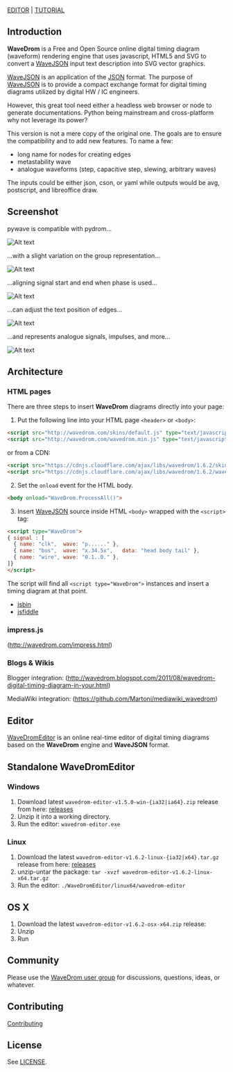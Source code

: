 
[EDITOR](http://wavedrom.com/editor.html) | [TUTORIAL](http://wavedrom.com/tutorial.html)

## Introduction

**WaveDrom** is a Free and Open Source online digital timing diagram (waveform) rendering engine that uses javascript, HTML5 and SVG to convert a [WaveJSON](https://github.com/drom/wavedrom/wiki/WaveJSON) input text description into SVG vector graphics.

[WaveJSON](https://github.com/drom/wavedrom/wiki/WaveJSON) is an application of the [JSON](http://json.org/) format. The purpose of [WaveJSON](https://github.com/drom/wavedrom/wiki/WaveJSON) is to provide a compact exchange format for digital timing diagrams utilized by digital HW / IC engineers.

However, this great tool need either a headless web browser or node to generate documentations. Python being mainstream and cross-platform why not leverage its power?

This version is not a mere copy of the original one. The goals are to ensure the compatibility and to add new features. To name a few:
- long name for nodes for creating edges
- metastability wave
- analogue waveforms (step, capacitive step, slewing, arbitrary waves)

The inputs could be either json, cson, or yaml while outputs would be avg, postscript, and libreoffice draw.

## Screenshot
pywave is compatible with pydrom...

![Alt text](https://raw.githubusercontent.com/LudwigCRON/pywave/master//test/output/wavedrom_step4.svg "screenshot")

...with a slight variation on the group representation...

![Alt text](https://raw.githubusercontent.com/LudwigCRON/pywave/master//test/output/wavedrom_step5.svg "screenshot")

...aligning signal start and end when phase is used...

![Alt text](https://raw.githubusercontent.com/LudwigCRON/pywave/master//test/output/wavedrom_step6.svg "screenshot")

...can adjust the text position of edges...

![Alt text](https://raw.githubusercontent.com/LudwigCRON/pywave/master//test/output/wavedrom_step7.svg "screenshot")

...and represents analogue signals, impulses, and more...

![Alt text](https://raw.githubusercontent.com/LudwigCRON/pywave/master/test/output/wavedrom_step10.svg "screenshot")

## Architecture

### HTML pages

There are three steps to insert **WaveDrom** diagrams directly into your page:

1) Put the following line into your HTML page ```<header>``` or ```<body>```:

```html
<script src="http://wavedrom.com/skins/default.js" type="text/javascript"></script>
<script src="http://wavedrom.com/wavedrom.min.js" type="text/javascript"></script>
```
or from a CDN:

```html
<script src="https://cdnjs.cloudflare.com/ajax/libs/wavedrom/1.6.2/skins/default.js" type="text/javascript"></script>
<script src="https://cdnjs.cloudflare.com/ajax/libs/wavedrom/1.6.2/wavedrom.min.js" type="text/javascript"></script>
```

2) Set the ``onload`` event for the HTML body.

```html
<body onload="WaveDrom.ProcessAll()">
```

3) Insert [WaveJSON](https://github.com/drom/wavedrom/wiki/WaveJSON) source inside HTML ``<body>`` wrapped with the ``<script>`` tag:

```html
<script type="WaveDrom">
{ signal : [
  { name: "clk",  wave: "p......" },
  { name: "bus",  wave: "x.34.5x",   data: "head body tail" },
  { name: "wire", wave: "0.1..0." },
]}
</script>
```

The script will find all ``<script type="WaveDrom">`` instances and insert a timing diagram at that point.


 * [jsbin](http://jsbin.com/uderuw/17)
 * [jsfiddle](http://jsfiddle.net/H7nBn/25)


### impress.js

(http://wavedrom.com/impress.html)


### Blogs & Wikis

Blogger integration: (http://wavedrom.blogspot.com/2011/08/wavedrom-digital-timing-diagram-in-your.html)

MediaWiki integration: (https://github.com/Martoni/mediawiki_wavedrom)

## Editor

[WaveDromEditor](http://wavedrom.com/editor.html)
is an online real-time editor of digital timing diagrams based on the **WaveDrom** engine and **WaveJSON** format.

## Standalone WaveDromEditor

### Windows
1. Download latest `wavedrom-editor-v1.5.0-win-{ia32|ia64}.zip` release from here: [releases](https://github.com/wavedrom/wavedrom.github.io/releases)
2. Unzip it into a working directory.
3. Run the editor: `wavedrom-editor.exe`

### Linux
1. Download the latest `wavedrom-editor-v1.6.2-linux-{ia32|x64}.tar.gz` release from here: [releases](https://github.com/wavedrom/wavedrom.github.io/releases)
2. unzip-untar the package: `tar -xvzf wavedrom-editor-v1.6.2-linux-x64.tar.gz`
3. Run the editor: `./WaveDromEditor/linux64/wavedrom-editor`

## OS X
1. Download the latest `wavedrom-editor-v1.6.2-osx-x64.zip` release:
2. Unzip
3. Run

## Community

Please use the [WaveDrom user group](http://groups.google.com/group/wavedrom) for discussions, questions, ideas, or whatever.

## Contributing

[Contributing](./.github/CONTRIBUTING.md)

## License

See [LICENSE](https://github.com/drom/wavedrom/blob/master/LICENSE).
